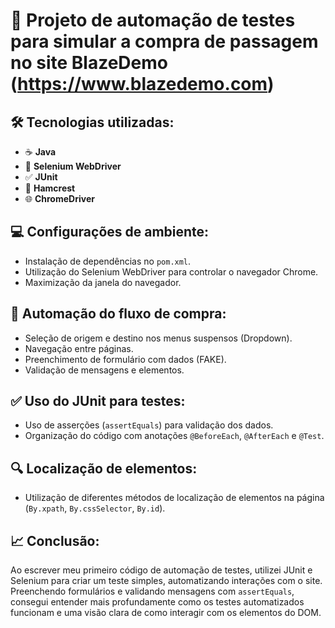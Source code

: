 # 🚀 Projeto de automação de testes para simular a compra de passagem no site BlazeDemo (https://www.blazedemo.com)

## 🛠️ Tecnologias utilizadas:
* ☕ **Java**
* 🚗 **Selenium WebDriver**
* ✅ **JUnit**
* 🔄 **Hamcrest**
* 🌐 **ChromeDriver**

## 💻 Configurações de ambiente:
- Instalação de dependências no `pom.xml`.
- Utilização do Selenium WebDriver para controlar o navegador Chrome.
- Maximização da janela do navegador.

## 🛒 Automação do fluxo de compra:
- Seleção de origem e destino nos menus suspensos (Dropdown).
- Navegação entre páginas.
- Preenchimento de formulário com dados (FAKE).
- Validação de mensagens e elementos.

## ✅ Uso do JUnit para testes:
- Uso de asserções (`assertEquals`) para validação dos dados.
- Organização do código com anotações `@BeforeEach`, `@AfterEach` e `@Test`.

## 🔍 Localização de elementos:
- Utilização de diferentes métodos de localização de elementos na página (`By.xpath`, `By.cssSelector`, `By.id`).

## 📈 Conclusão:
Ao escrever meu primeiro código de automação de testes, utilizei JUnit e Selenium para criar um teste simples, automatizando interações com o site. Preenchendo formulários e validando mensagens com `assertEquals`, consegui entender mais profundamente como os testes automatizados funcionam e uma visão clara de como interagir com os elementos do DOM.
